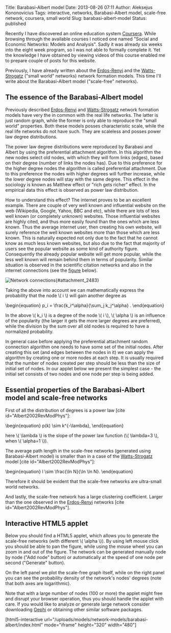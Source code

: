 Title: Barabasi-Albert model
Date: 2013-08-26 07:11
Author: Aleksejus Kononovicius
Tags: interactive, networks, Barabasi-Albert model, scale-free network, coursera, small world
Slug: barabasi-albert-model
Status: published

Recently I have discovered
an online education system [Coursera](https://www.coursera.org/). While
browsing through the available courses I noticed one named "Social and
Economic Networks: Models and Analysis". Sadly it was already six weeks
into the eight week program, so I was not able to formally complete it.
Yet the knowledge I have obtained by viewing videos of this course
enabled me to prepare couple of posts for this website.

Previously, I have already written about the
[Erdos-Renyi]({filename}/articles/2013/erdos-renyi-model.md)
and the
[Watts-Strogatz]({filename}/articles/2013/watts-strogatz-model.md)
("small world" networks) network formation models. This time I'll write
about the Barabasi-Albert model ("scale-free"
networks).<!--more-->

The essence of the Barabasi-Albert model
----------------------------------------

Previously described
[Erdos-Renyi]({filename}/articles/2013/erdos-renyi-model.md)
and
[Watts-Strogatz]({filename}/articles/2013/watts-strogatz-model.md)
network formation models have very the in common with the real life
networks. The latter is just random graph, while the former is only able
to reproduce the "small world" properties. Both these models posses
characteristic scale, while the real life networks do not have such.
They are scaleless and posses power law degree distributions.

The power law degree distributions were reproduced by Barabasi and
Albert by using the preferential attachment algorithm. In this algorithm
the new nodes select old nodes, with which they will form links (edges),
based on their degree (number of links the nodes has). Due to this
preference for the higher degree nodes the algorithm is called
preferential attachment. Due to this preference the nodes with higher
degrees will further increase, while the lower degree nodes will stay
with the same degree. This effect in the sociology is known as Matthew
effect or "rich gets richer" effect. In the empirical data this effect
is observed as power law distribution.

How to understand this effect? The internet proves to be an excellent
example. There are couple of very well known and influential website on
the web (Wikipedia, Google, Yahoo, BBC and etc), while there are lots of
less well known (or completely unknown) websites. Those influential
websites are highly cited, and thus more easily found than the ones
which are less known. Thus the average internet user, then creating his
own website, will surely reference the well known websites more than
those which are less known. This is naturally expected not only due to
the fact that he cannot know as much less known websites, but also due
to the fact that majority of users see the popular website as some kind
of authority figure. Consequently the already popular website will get
more popular, while the less well known will remain behind them in terms
of popularity. Similar situation is observed in the scientific citation
networks and also in the internet connections (see the
[figure](#attachment_2483) below).

![Network connections]({static}/uploads/2013/network-connections.jpg "A macroscopic
snapshot of Internet connectivity."){#attachment_2483} 

Taking the above into account we can mathematically express the
probability that the node \\\(  i \\\) will gain another degree as

\begin{equation}
 p\_i = \frac{k\_i^\alpha}{\sum\_j k\_j^\alpha} . 
\end{equation}

In the above \\\(  k\_i \\\) is a degree of the node \\\(  i \\\), \\\( \alpha \\\) is an influence of the popularity (the larger it gets the more
larger degrees are preferred), while the division by the sum over all
old nodes is required to have a normalized probability.

In general case before applying the preferential attachment random
connection algorithm one needs to have some set of the initial nodes.
After creating this set (and edges between the nodes in it) we can apply
the algorithm by creating one or more nodes at each step. It is usually
required that the number of nodes created per step should be less than
the size of initial set of nodes. In our applet below we present the
simplest case - the initial set consists of two nodes and one node per
step is being added.

Essential properties of the Barabasi-Albert model and scale-free networks
-------------------------------------------------------------------------

First of all the distribution of degrees is a power law \[cite
id="Albert2002RevModPhys"\]:

\begin{equation}
 p(k) \sim k^{-\lambda}, 
\end{equation}

here \\\(  \lambda \\\) is the slope of the power law function (\\\( \lambda=3 \\\), when \\\(  \alpha=1 \\\)).

The average path length in the scale-free networks (generated using
Barabasi-Albert model) is smaller than in a case of the
[Watts-Strogatz]({filename}/articles/2013/watts-strogatz-model.md)
model \[cite id="Albert2002RevModPhys"\]:

\begin{equation}
 l \sim \frac{\ln N}{\ln \ln N}. 
\end{equation}

Therefore it should be evident that the scale-free networks are
ultra-small world networks.

And lastly, the scale-free network has a large clustering
coefficient. Larger than the one observed in the
[Erdos-Renyi]({filename}/articles/2013/erdos-renyi-model.md)
networks \[cite id="Albert2002RevModPhys"\].

Interactive HTML5 applet
------------------------

Below you should find a HTML5 applet, which allows you to generate the
scale-free networks (with different \\\(  \alpha \\\)). By using left
mouse click you should be able to pan the figure, while using the mouse
wheel you can zoom in and out of the figure. The network can be
generated manually node by node ("Add node" button) or automatically at
the speed of one node per second ("Generate" button).

On the left panel we plot the scale-free graph itself, while on the
right panel you can see the probability density of the network's nodes'
degrees (note that both axes are logarithmic).

Note that with a large number of nodes (100 or more) the applet might
free and disrupt your browser operation, thus you should handle the
applet with care. If you would like to analyze or generate large network
consider downloading [Gephi](https://gephi.org/) or obtaining other
similar software packages.

[html5-interactive
url="/uploads/models/network-models/barabasi-albert/index.html"
mode="iframe" height="320" width="480"]
